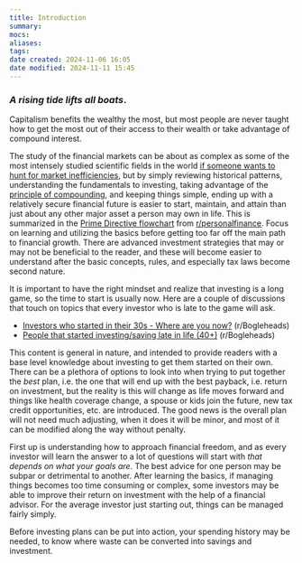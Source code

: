 ```yaml
---
title: Introduction
summary: 
mocs: 
aliases: 
tags: 
date created: 2024-11-06 16:05
date modified: 2024-11-11 15:45
---
```

### *A rising tide lifts all boats*.

Capitalism benefits the wealthy the most, but most people are never taught how to get the most out of their access to their wealth or take advantage of compound interest.

The study of the financial markets can be about as complex as some of the most intensely studied scientific fields in the world [if someone wants to hunt for market inefficiencies](https://www.youtube.com/watch?v=A5w-dEgIU1M), but by simply reviewing historical patterns, understanding the fundamentals to investing, taking advantage of the [principle of compounding](https://www.youtube.com/watch?v=wf91rEGw88Q), and keeping things simple, ending up with a relatively secure financial future is easier to start, maintain, and attain than just about any other major asset a person may own in life. This is summarized in the [Prime Directive flowchart](https://i.imgur.com/lSoUQr2.jpeg) from [r/personalfinance](https://www.reddit.com/r/personalfinance/?rdt=48190). Focus on learning and utilizing the basics before getting too far off the main path to financial growth. There are advanced investment strategies that may or may not be beneficial to the reader, and these will become easier to understand after the basic concepts, rules, and especially tax laws become second nature.

It is important to have the right mindset and realize that investing is a long game, so the time to start is usually now. Here are a couple of discussions that touch on topics that every investor who is late to the game will ask.

- [Investors who started in their 30s - Where are you now?](https://www.reddit.com/r/Bogleheads/comments/vhg9r2/investors_who_started_in_their_30s_where_are_you/) (r/Bogleheads)
- [People that started investing/saving late in life (40+)](https://www.reddit.com/r/Bogleheads/comments/17od8by/people_that_started_investingsaving_late_in_life/) (r/Bogleheads)

This content is general in nature, and intended to provide readers with a base level knowledge about investing to get them started on their own. There can be a plethora of options to look into when trying to put together the *best* plan, i.e. the one that will end up with the best payback, i.e. return on investment, but the reality is this will change as life moves forward and things like health coverage change, a spouse or kids join the future, new tax credit opportunities, etc. are introduced. The good news is the overall plan will not need much adjusting, when it does it will be minor, and most of it can be modified along the way without penalty.

First up is understanding how to approach financial freedom, and as every investor will learn the answer to a lot of questions will start with *that depends on what your goals are*. The best advice for one person may be subpar or detrimental to another. After learning the basics, if managing things becomes too time consuming or complex, some investors may be able to improve their return on investment with the help of a financial advisor. For the average investor just starting out, things can be managed fairly simply.

Before investing plans can be put into action, your spending history may be needed, to know where waste can be converted into savings and investment.